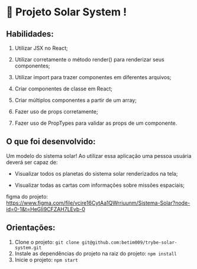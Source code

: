 # :rocket: Projeto Solar System !

## Habilidades:
  1. Utilizar JSX no React;

  2. Utilizar corretamente o método render() para renderizar seus componentes;

  3. Utilizar import para trazer componentes em diferentes arquivos;

  4. Criar componentes de classe em React;

  5. Criar múltiplos componentes a partir de um array;

  6. Fazer uso de props corretamente;

  7. Fazer uso de PropTypes para validar as props de um componente.
  
## O que foi desenvolvido: 
Um modelo do sistema solar! Ao utilizar essa aplicação uma pessoa usuária deverá ser capaz de:

* Visualizar todos os planetas do sistema solar renderizados na tela;

* Visualizar todas as cartas com informações sobre missões espaciais;

figma do projeto: https://www.figma.com/file/vcire16CytAa1QWrriuunm/Sistema-Solar?node-id=0-1&t=HeGIi9CFZAH7LEvb-0

## Orientações: 

1. Clone o projeto: `git clone git@github.com:betim009/trybe-solar-system.git`
2. Instale as dependências do projeto na raiz do projeto: `npm install`
3. Inicie o projeto: `npm start`
